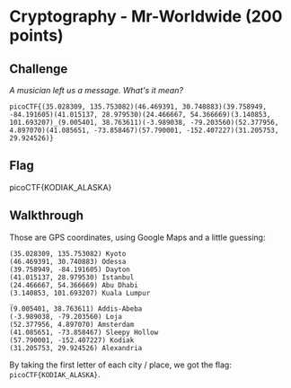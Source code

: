 
# Cryptography - Mr-Worldwide (200 points)

## Challenge

*A musician left us a message. What's it mean?*

```raw
picoCTF{(35.028309, 135.753082)(46.469391, 30.740883)(39.758949, -84.191605)(41.015137, 28.979530)(24.466667, 54.366669)(3.140853, 101.693207)_(9.005401, 38.763611)(-3.989038, -79.203560)(52.377956, 4.897070)(41.085651, -73.858467)(57.790001, -152.407227)(31.205753, 29.924526)}
```

## Flag

picoCTF{KODIAK_ALASKA}

## Walkthrough

Those are GPS coordinates, using Google Maps and a little guessing:

```raw
(35.028309, 135.753082) Kyoto
(46.469391, 30.740883) Odessa
(39.758949, -84.191605) Dayton
(41.015137, 28.979530) Istanbul
(24.466667, 54.366669) Abu Dhabi
(3.140853, 101.693207) Kuala Lumpur
_
(9.005401, 38.763611) Addis-Abeba
(-3.989038, -79.203560) Loja
(52.377956, 4.897070) Amsterdam
(41.085651, -73.858467) Sleepy Hollow
(57.790001, -152.407227) Kodiak
(31.205753, 29.924526) Alexandria
```

By taking the first letter of each city / place, we got the flag: `picoCTF{KODIAK_ALASKA}`.